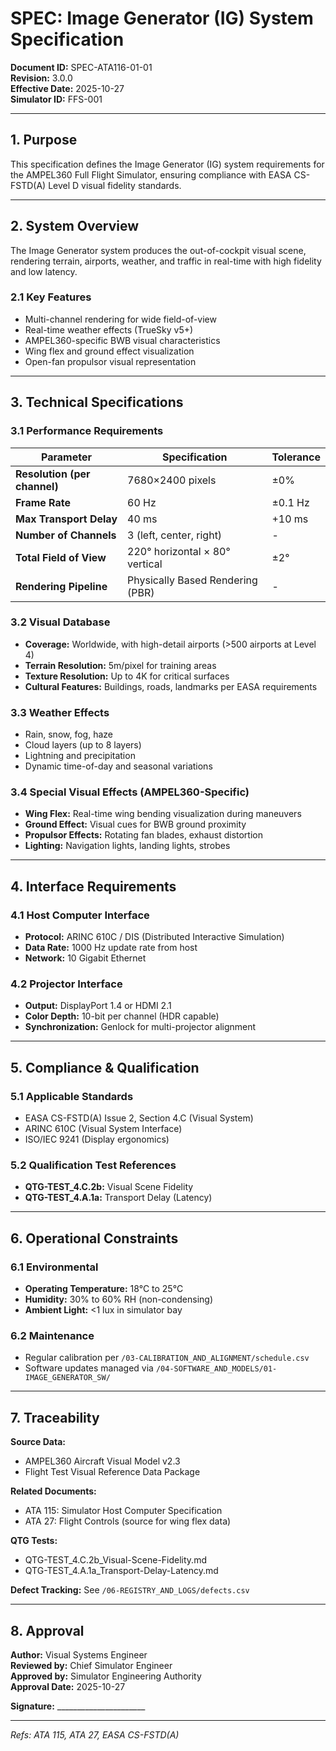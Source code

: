 # SPEC: Image Generator (IG) System Specification

**Document ID:** SPEC-ATA116-01-01  
**Revision:** 3.0.0  
**Effective Date:** 2025-10-27  
**Simulator ID:** FFS-001

---

## 1. Purpose

This specification defines the Image Generator (IG) system requirements for the AMPEL360 Full Flight Simulator, ensuring compliance with EASA CS-FSTD(A) Level D visual fidelity standards.

---

## 2. System Overview

The Image Generator system produces the out-of-cockpit visual scene, rendering terrain, airports, weather, and traffic in real-time with high fidelity and low latency.

### 2.1 Key Features
- Multi-channel rendering for wide field-of-view
- Real-time weather effects (TrueSky v5+)
- AMPEL360-specific BWB visual characteristics
- Wing flex and ground effect visualization
- Open-fan propulsor visual representation

---

## 3. Technical Specifications

### 3.1 Performance Requirements

| Parameter | Specification | Tolerance |
|-----------|--------------|-----------|
| **Resolution (per channel)** | 7680×2400 pixels | ±0% |
| **Frame Rate** | 60 Hz | ±0.1 Hz |
| **Max Transport Delay** | 40 ms | +10 ms |
| **Number of Channels** | 3 (left, center, right) | - |
| **Total Field of View** | 220° horizontal × 80° vertical | ±2° |
| **Rendering Pipeline** | Physically Based Rendering (PBR) | - |

### 3.2 Visual Database
- **Coverage:** Worldwide, with high-detail airports (>500 airports at Level 4)
- **Terrain Resolution:** 5m/pixel for training areas
- **Texture Resolution:** Up to 4K for critical surfaces
- **Cultural Features:** Buildings, roads, landmarks per EASA requirements

### 3.3 Weather Effects
- Rain, snow, fog, haze
- Cloud layers (up to 8 layers)
- Lightning and precipitation
- Dynamic time-of-day and seasonal variations

### 3.4 Special Visual Effects (AMPEL360-Specific)
- **Wing Flex:** Real-time wing bending visualization during maneuvers
- **Ground Effect:** Visual cues for BWB ground proximity
- **Propulsor Effects:** Rotating fan blades, exhaust distortion
- **Lighting:** Navigation lights, landing lights, strobes

---

## 4. Interface Requirements

### 4.1 Host Computer Interface
- **Protocol:** ARINC 610C / DIS (Distributed Interactive Simulation)
- **Data Rate:** 1000 Hz update rate from host
- **Network:** 10 Gigabit Ethernet

### 4.2 Projector Interface
- **Output:** DisplayPort 1.4 or HDMI 2.1
- **Color Depth:** 10-bit per channel (HDR capable)
- **Synchronization:** Genlock for multi-projector alignment

---

## 5. Compliance & Qualification

### 5.1 Applicable Standards
- EASA CS-FSTD(A) Issue 2, Section 4.C (Visual System)
- ARINC 610C (Visual System Interface)
- ISO/IEC 9241 (Display ergonomics)

### 5.2 Qualification Test References
- **QTG-TEST_4.C.2b:** Visual Scene Fidelity
- **QTG-TEST_4.A.1a:** Transport Delay (Latency)

---

## 6. Operational Constraints

### 6.1 Environmental
- **Operating Temperature:** 18°C to 25°C
- **Humidity:** 30% to 60% RH (non-condensing)
- **Ambient Light:** <1 lux in simulator bay

### 6.2 Maintenance
- Regular calibration per `/03-CALIBRATION_AND_ALIGNMENT/schedule.csv`
- Software updates managed via `/04-SOFTWARE_AND_MODELS/01-IMAGE_GENERATOR_SW/`

---

## 7. Traceability

**Source Data:**
- AMPEL360 Aircraft Visual Model v2.3
- Flight Test Visual Reference Data Package

**Related Documents:**
- ATA 115: Simulator Host Computer Specification
- ATA 27: Flight Controls (source for wing flex data)

**QTG Tests:**
- QTG-TEST_4.C.2b_Visual-Scene-Fidelity.md
- QTG-TEST_4.A.1a_Transport-Delay-Latency.md

**Defect Tracking:** See `/06-REGISTRY_AND_LOGS/defects.csv`

---

## 8. Approval

**Author:** Visual Systems Engineer  
**Reviewed by:** Chief Simulator Engineer  
**Approved by:** Simulator Engineering Authority  
**Approval Date:** 2025-10-27  

**Signature:** ______________________

---

*Refs: ATA 115, ATA 27, EASA CS-FSTD(A)*
